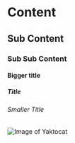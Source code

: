 # Content
## Sub Content
### Sub Sub Content
#### Bigger title
##### Title
###### Smaller Title

![Image of Yaktocat](https://octodex.github.com/images/yaktocat.png)
